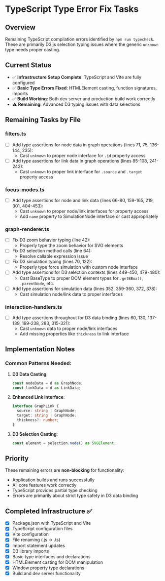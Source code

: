 # TypeScript Type Error Fix Tasks

## Overview
Remaining TypeScript compilation errors identified by `npm run typecheck`. These are primarily D3.js selection typing issues where the generic `unknown` type needs proper casting.

## Current Status
- ✅ **Infrastructure Setup Complete**: TypeScript and Vite are fully configured
- ✅ **Basic Type Errors Fixed**: HTMLElement casting, function signatures, imports
- ✅ **Build Working**: Both dev server and production build work correctly
- ⚠️ **Remaining**: Advanced D3 typing issues with data selections

## Remaining Tasks by File

### **filters.ts**
- [ ] Add type assertions for node data in graph operations (lines 71, 75, 136-144, 235):
  - Cast `unknown` to proper node interface for `.id` property access
- [ ] Add type assertions for link data in graph operations (lines 85-108, 241-242):
  - Cast `unknown` to proper link interface for `.source` and `.target` property access

### **focus-modes.ts**  
- [ ] Add type assertions for node and link data (lines 66-80, 159-165, 219, 301, 404-453):
  - Cast `unknown` to proper node/link interfaces for property access
  - Add `name` property to SimulationNode interface or cast appropriately

### **graph-renderer.ts**
- [ ] Fix D3 zoom behavior typing (line 42):
  - Properly type the zoom behavior for SVG elements
- [ ] Fix D3 selection method calls (line 64):
  - Resolve callable expression issue
- [ ] Fix D3 simulation typing (lines 70, 122):
  - Properly type force simulation with custom node interface
- [ ] Add type assertions for D3 selection contexts (lines 449-450, 479-480):
  - Cast BaseType to proper DOM element types for `.getBBox()`, `.parentNode`, etc.
- [ ] Add type assertions for simulation data (lines 352, 359-360, 372, 378):
  - Cast simulation node/link data to proper interfaces

### **interaction-handlers.ts**
- [ ] Add type assertions throughout for D3 data binding (lines 60, 130, 137-139, 199-238, 283, 315-321):
  - Cast `unknown` data to proper node/link interfaces
  - Add missing properties like `thickness` to link interface

## Implementation Notes

### Common Patterns Needed:

1. **D3 Data Casting**:
   ```typescript
   const nodeData = d as GraphNode;
   const linkData = d as LinkData;
   ```

2. **Enhanced Link Interface**:
   ```typescript
   interface GraphLink {
     source: string | GraphNode;
     target: string | GraphNode;
     thickness?: number;
   }
   ```

3. **D3 Selection Casting**:
   ```typescript
   const element = selection.node() as SVGElement;
   ```

## Priority
These remaining errors are **non-blocking** for functionality:
- Application builds and runs successfully
- All core features work correctly
- TypeScript provides partial type checking
- Errors are primarily about strict type safety in D3 data binding

## Completed Infrastructure ✅
- [x] Package.json with TypeScript and Vite
- [x] TypeScript configuration files
- [x] Vite configuration  
- [x] File renaming (.js → .ts)
- [x] Import statement updates
- [x] D3 library imports
- [x] Basic type interfaces and declarations
- [x] HTMLElement casting for DOM manipulation
- [x] Window property type declarations
- [x] Build and dev server functionality